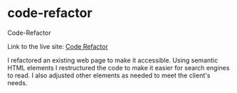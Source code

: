 # code-refactor

Code-Refactor

Link to the live site:  [Code Refactor](https://sydneygoodwill.github.io/code-refactor/)

I refactored an existing web page to make it accessible. Using semantic HTML elements I restructured the code to make it easier for search engines to read. I also adjusted other elements as needed to meet the client's needs.